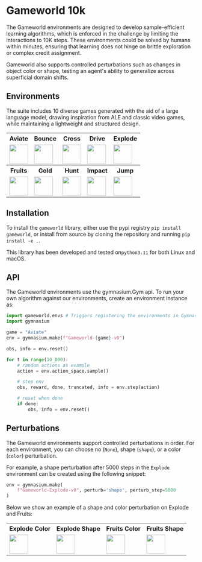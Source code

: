 # Gameworld 10k

The Gameworld environments are designed to develop sample-efficient learning algorithms, which is enforced in the challenge by limiting the interactions to 10K steps. These environments could be solved by humans within minutes, ensuring that learning does not hinge on brittle exploration or complex credit assignment.

Gameworld also supports controlled perturbations such as changes in object color or shape, testing an agent's ability to generalize across superficial domain shifts. 

## Environments

The suite includes 10 diverse games generated with the aid of a large language model, drawing inspiration from ALE and classic video games, while maintaining a lightweight and structured design.

<table>
<tr><th>Aviate</th><th>Bounce</th><th>Cross</th><th>Drive</th><th>Explode</th></tr>
<tr><td><img src=.github/videos/Aviate.gif width=50/></td><td><img src=.github/videos/Bounce.gif width=50/></td><td><img src=.github/videos/Cross.gif width=50/></td><td><img src=.github/videos/Drive.gif width=50/></td><td><img src=.github/videos/Explode.gif width=50/></td></tr>
<tr><th>Fruits</th><th>Gold</th><th>Hunt</th><th>Impact</th><th>Jump</th></tr>
<tr><td><img src=.github/videos/Fruits.gif width=50/></td><td><img src=.github/videos/Gold.gif width=50/></td><td><img src=.github/videos/Hunt.gif width=50/></td><td><img src=.github/videos/Impact.gif width=50/></td><td><img src=.github/videos/Jump.gif width=50/></td></tr>
</table>

## Installation

To install the `gameworld` library, either use the pypi registry `pip install gameworld`, or install from source by cloning the repository and running `pip install -e .`. 

This library has been developed and tested on`python3.11` for both Linux and macOS. 

## API

The Gameworld environments use the gymnasium.Gym api. To run your own algorithm against our environments, create an environment instance as:

```python
import gameworld.envs # Triggers registering the environments in Gymnasium
import gymnasium

game = "Aviate"
env = gymnasium.make(f"Gameworld-{game}-v0")

obs, info = env.reset()

for t in range(10_000):
    # random actions as example
    action = env.action_space.sample()

    # step env
    obs, reward, done, truncated, info = env.step(action)

    # reset when done
    if done:
        obs, info = env.reset()
```

## Perturbations

The Gameworld environments support controlled perturbations in order. For each environment, you can choose no (`None`), shape (`shape`), or a color (`color`) perturbation.

For example, a shape perturbation after 5000 steps in the `Explode` environment can be created using the following snippet: 

```python
env = gymnasium.make(
    f"Gameworld-Explode-v0", perturb='shape', perturb_step=5000
)
```

Below we show an example of a shape and color perturbation on Explode and Fruits: 

<table>
<tr><th>Explode Color</th><th>Explode Shape</th><th>Fruits Color</th><th>Fruits Shape</th>
<tr>
    <td>
        <img src='.github/videos/Explode_color.gif' width=50/> 
    </td>
    <td>
        <img src='.github/videos/Explode_shape.gif' width=50/> 
    </td>
    <td>
        <img src='.github/videos/Fruits_color.gif' width=50/> 
    </td>
    <td>
        <img src='.github/videos/Fruits_shape.gif' width=50/> 
    </td>
</tr>

</table>